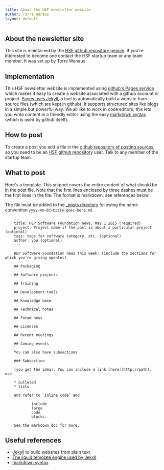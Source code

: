 ```yaml
---
title: About the HSF newsletter website
author: Torre Wenaus
layout: default
---
```


## About the newsletter site

This site is maintained by the [HSF github repository people](https://github.com/orgs/HEP-SF/people). If you're interested to become one contact the HSF startup team or any team member. It was set up by Torre Wenaus.

## Implementation

This HSF newsletter website is implemented using [github's Pages service](https://pages.github.com/) which makes it easy to create a website associated with a github account or project. [Pages uses Jekyll](https://help.github.com/articles/using-jekyll-with-pages/), a tool to automatically build a website from source files (which are kept in github). It supports structured sites like blogs in a simple but powerful way. We all like to work in code editors; this lets you write content in a friendly editor using the easy [markdown syntax](http://daringfireball.net/projects/markdown/syntax) (which is used by github itself).

## How to post

To create a post you add a file in the [github repository of posting sources](https://github.com/HEP-SF/hep-sf.github.io/tree/master/_posts), so you need to be an [HSF github repository](https://github.com/HEP-SF) user. Talk to any member of the startup team.

## What to post

Here's a template. This snippet covers the entire content of what should be in the post file. Note that the first lines enclosed by three dashes must be the first lines in the file. The format is markdown, see references below.

The file must be added to the [_posts directory](https://github.com/HEP-SF/hep-sf.github.io/tree/master/_posts) following the name convention `yyyy-mm-dd-title-goes-here.md`.

        ---
        title: HEP Software Foundation news, May 1 2015 (required)
        project: Project name if the post is about a particular project (optional)
        tags: tags for software category, etc. (optional)
        author: you (optional)
        ---

        HEP Software Foundation news this week: (include the sections for which you're giving updates)

        ## Packaging
        
        ## Software projects

        ## Training

        ## Development tools

        ## Knowledge base

        ## Technical notes

        ## Forum news

        ## Licenses

        ## Recent meetings

        ## Coming events
        
        You can also have subsections

        ### Subsection

        (you get the idea). You can include a link [here](http://path), use

        * bulleted
        * lists

        and refer to `inline code` and

                include
                large
                code
                blocks.

        See the markdown doc for more. 


## Useful references

- [Jekyll](http://jekyllrb.com/) to build websites from plain text
- [The liquid template engine used by Jekyll](https://github.com/Shopify/liquid/wiki)
- [markdown syntax](http://daringfireball.net/projects/markdown/syntax)
